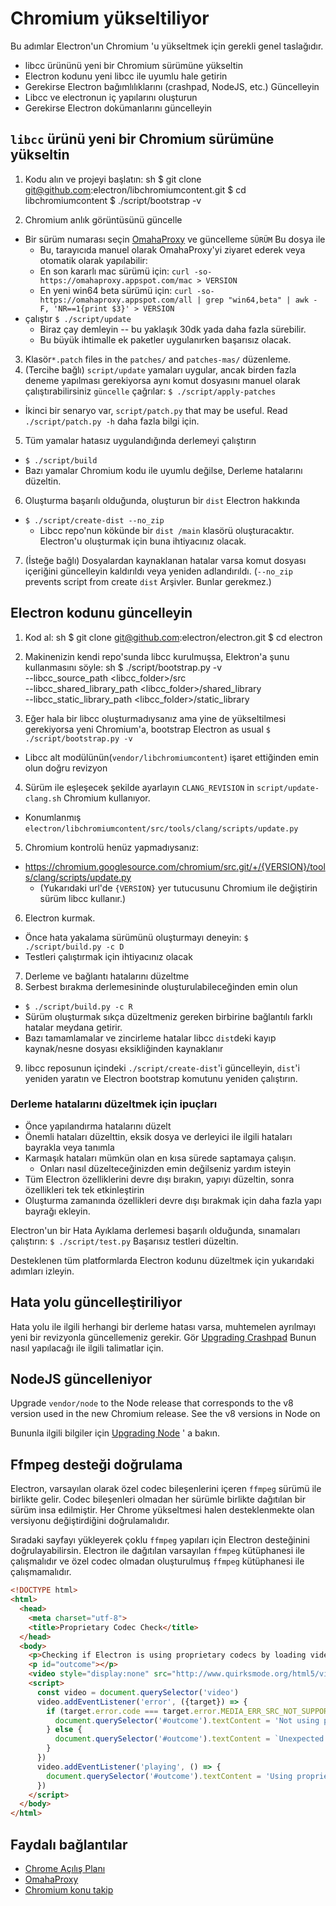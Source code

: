 # Chromium yükseltiliyor

Bu adımlar Electron'un Chromium 'u yükseltmek için gerekli genel taslağıdır.

- libcc ürününü yeni bir Chromium sürümüne yükseltin
- Electron kodunu yeni libcc ile uyumlu hale getirin
- Gerekirse Electron bağımlılıklarını (crashpad, NodeJS, etc.) Güncelleyin
- Libcc ve electronun iç yapılarını oluşturun
- Gerekirse Electron dokümanlarını güncelleyin

## `libcc` ürünü yeni bir Chromium sürümüne yükseltin

1. Kodu alın ve projeyi başlatın: 
      sh
      $ git clone git@github.com:electron/libchromiumcontent.git
      $ cd libchromiumcontent
      $ ./script/bootstrap -v

2. Chromium anlık görüntüsünü güncelle 
  - Bir sürüm numarası seçin [OmahaProxy](https://omahaproxy.appspot.com/) ve güncelleme `SÜRÜM` Bu dosya ile 
    - Bu, tarayıcıda manuel olarak OmahaProxy'yi ziyaret ederek veya otomatik olarak yapılabilir:
    - En son kararlı mac sürümü için: `curl -so- https://omahaproxy.appspot.com/mac > VERSION`
    - En yeni win64 beta sürümü için: `curl -so- https://omahaproxy.appspot.com/all | grep "win64,beta" | awk -F, 'NR==1{print $3}' > VERSION`
  - çalıştır `$ ./script/update` 
    - Biraz çay demleyin -- bu yaklaşık 30dk yada daha fazla sürebilir.
    - Bu büyük ihtimalle ek paketler uygulanırken başarısız olacak.
3. Klasör`*.patch` files in the `patches/` and `patches-mas/` düzenleme.
4. (Tercihe bağlı) `script/update` yamaları uygular, ancak birden fazla deneme yapılması gerekiyorsa aynı komut dosyasını manuel olarak çalıştırabilirsiniz `güncelle` çağrılar: `$ ./script/apply-patches` 
  - İkinci bir senaryo var, `script/patch.py` that may be useful. Read `./script/patch.py -h` daha fazla bilgi için.
5. Tüm yamalar hatasız uygulandığında derlemeyi çalıştırın 
  - `$ ./script/build`
  - Bazı yamalar Chromium kodu ile uyumlu değilse, Derleme hatalarını düzeltin.
6. Oluşturma başarılı olduğunda, oluşturun bir `dist` Electron hakkında 
  - `$ ./script/create-dist --no_zip` 
    - Libcc repo'nun kökünde bir ` dist /main ` klasörü oluşturacaktır. Electron'u oluşturmak için buna ihtiyacınız olacak.
7. (İsteğe bağlı) Dosyalardan kaynaklanan hatalar varsa komut dosyası içeriğini güncelleyin kaldırıldı veya yeniden adlandırıldı. (`--no_zip` prevents script from create `dist` Arşivler. Bunlar gerekmez.)

## Electron kodunu güncelleyin

1. Kod al: 
      sh
      $ git clone git@github.com:electron/electron.git
      $ cd electron

2. Makinenizin kendi repo'sunda libcc kurulmuşsa, Elektron'a şunu kullanmasını söyle: 
      sh
      $ ./script/bootstrap.py -v \
        --libcc_source_path <libcc_folder>/src \
        --libcc_shared_library_path <libcc_folder>/shared_library \
        --libcc_static_library_path <libcc_folder>/static_library

3. Eğer hala bir libcc oluşturmadıysanız ama yine de yükseltilmesi gerekiyorsa yeni Chromium'a, bootstrap Electron as usual `$ ./script/bootstrap.py -v`
  
  - Libcc alt modülünün(`vendor/libchromiumcontent`) işaret ettiğinden emin olun doğru revizyon

4. Sürüm ile eşleşecek şekilde ayarlayın `CLANG_REVISION` in `script/update-clang.sh` Chromium kullanıyor.
  
  - Konumlanmış `electron/libchromiumcontent/src/tools/clang/scripts/update.py`

5. Chromium kontrolü henüz yapmadıysanız:
  
  - https://chromium.googlesource.com/chromium/src.git/+/{VERSION}/tools/clang/scripts/update.py 
    - (Yukarıdaki url'de ` {VERSION} ` yer tutucusunu Chromium ile değiştirin sürüm libcc kullanır.)
6. Electron kurmak. 
  - Önce hata yakalama sürümünü oluşturmayı deneyin: `$ ./script/build.py -c D`
  - Testleri çalıştırmak için ihtiyacınız olacak
7. Derleme ve bağlantı hatalarını düzeltme
8. Serbest bırakma derlemesininde oluşturulabileceğinden emin olun 
  - `$ ./script/build.py -c R`
  - Sürüm oluşturmak sıkça düzeltmeniz gereken birbirine bağlantılı farklı hatalar meydana getirir.
  - Bazı tamamlamalar ve zincirleme hatalar libcc `dist`deki kayıp kaynak/nesne dosyası eksikliğinden kaynaklanır
9. libcc reposunun içindeki `./script/create-dist`'i güncelleyin, `dist`'i yeniden yaratın ve Electron bootstrap komutunu yeniden çalıştırın.

### Derleme hatalarını düzeltmek için ipuçları

- Önce yapılandırma hatalarını düzelt
- Önemli hataları düzelttin, eksik dosya ve derleyici ile ilgili hataları bayrakla veya tanımla
- Karmaşık hataları mümkün olan en kısa sürede saptamaya çalışın. 
  - Onları nasıl düzelteceğinizden emin değilseniz yardım isteyin
- Tüm Electron özelliklerini devre dışı bırakın, yapıyı düzeltin, sonra özellikleri tek tek etkinleştirin
- Oluşturma zamanında özellikleri devre dışı bırakmak için daha fazla yapı bayrağı ekleyin.

Electron'un bir Hata Ayıklama derlemesi başarılı olduğunda, sınamaları çalıştırın: `$ ./script/test.py` Başarısız testleri düzeltin.

Desteklenen tüm platformlarda Electron kodunu düzeltmek için yukarıdaki adımları izleyin.

## Hata yolu güncelleştiriliyor

Hata yolu ile ilgili herhangi bir derleme hatası varsa, muhtemelen ayrılmayı yeni bir revizyonla güncellemeniz gerekir. Gör [Upgrading Crashpad](upgrading-crashpad.md) Bunun nasıl yapılacağı ile ilgili talimatlar için.

## NodeJS güncelleniyor

Upgrade `vendor/node` to the Node release that corresponds to the v8 version used in the new Chromium release. See the v8 versions in Node on

Bununla ilgili bilgiler için [Upgrading Node](upgrading-node.md) ' a bakın.

## Ffmpeg desteği doğrulama

Electron, varsayılan olarak özel codec bileşenlerini içeren `ffmpeg` sürümü ile birlikte gelir. Codec bileşenleri olmadan her sürümle birlikte dağıtılan bir sürüm insa edilmiştir. Her Chrome yükseltmesi halen desteklenmekte olan versiyonu değiştirdiğini doğrulamalıdır.

Sıradaki sayfayı yükleyerek çoklu `ffmpeg` yapıları için Electron desteğinini doğrulayabilirsin. Electron ile dağıtılan varsayılan `ffmpeg` kütüphanesi ile çalışmalıdır ve özel codec olmadan oluşturulmuş `ffmpeg` kütüphanesi ile çalışmamalıdır.

```html
<!DOCTYPE html>
<html>
  <head>
    <meta charset="utf-8">
    <title>Proprietary Codec Check</title>
  </head>
  <body>
    <p>Checking if Electron is using proprietary codecs by loading video from http://www.quirksmode.org/html5/videos/big_buck_bunny.mp4</p>
    <p id="outcome"></p>
    <video style="display:none" src="http://www.quirksmode.org/html5/videos/big_buck_bunny.mp4" autoplay></video>
    <script>
      const video = document.querySelector('video')
      video.addEventListener('error', ({target}) => {
        if (target.error.code === target.error.MEDIA_ERR_SRC_NOT_SUPPORTED) {
          document.querySelector('#outcome').textContent = 'Not using proprietary codecs, video emitted source not supported error event.'
        } else {
          document.querySelector('#outcome').textContent = `Unexpected error: ${target.error.code}`
        }
      })
      video.addEventListener('playing', () => {
        document.querySelector('#outcome').textContent = 'Using proprietary codecs, video started playing.'
      })
    </script>
  </body>
</html>
```

## Faydalı bağlantılar

- [Chrome Açılış Planı](https://www.chromium.org/developers/calendar)
- [OmahaProxy](http://omahaproxy.appspot.com)
- [Chromium konu takip](https://bugs.chromium.org/p/chromium)
